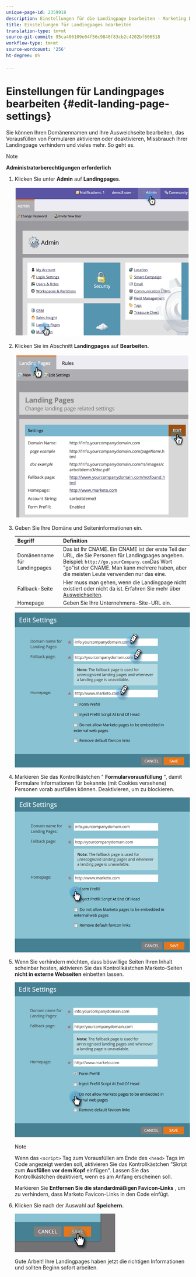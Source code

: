 ```yaml
---
unique-page-id: 2359918
description: Einstellungen für die Landingpage bearbeiten - Marketing Docs - Produktdokumentation
title: Einstellungen für Landingpages bearbeiten
translation-type: tm+mt
source-git-commit: 95ca406109e04f56c9846f83cb2c4202bf606518
workflow-type: tm+mt
source-wordcount: '256'
ht-degree: 0%

---
```



# Einstellungen für Landingpages bearbeiten {#edit-landing-page-settings}

Sie können Ihren Domänennamen und Ihre Ausweichseite bearbeiten, das Vorausfüllen von Formularen aktivieren oder deaktivieren, Missbrauch Ihrer Landingpage verhindern und vieles mehr. So geht es.

>[!NOTE]
>
>**Administratorberechtigungen erforderlich**

1. Klicken Sie unter **Admin** auf **Landingpages**.

   ![](assets/image2014-9-10-9-3a47-3a40.png)

1. Klicken Sie im Abschnitt **Landingpages** auf **Bearbeiten**.

   ![](assets/image2014-9-10-9-3a47-3a12.png)

1. Geben Sie Ihre Domäne und Seiteninformationen ein.

   | Begriff | Definition |
   |---|---|
   | Domänenname für Landingpages | Das ist Ihr CNAME. Ein CNAME ist der erste Teil der URL, die Sie Personen für Landingpages angeben. Beispiel: `http://go.yourCompany.com`Das Wort &quot;go&quot;ist der CNAME. Man kann mehrere haben, aber die meisten Leute verwenden nur das eine. |
   | Fallback-Seite | Hier muss man gehen, wenn die Landingpage nicht existiert oder nicht da ist. Erfahren Sie mehr über [Ausweichseiten](set-a-fallback-page.md). |
   | Homepage | Geben Sie Ihre Unternehmens-Site-URL ein. |

   ![](assets/three.png)

1. Markieren Sie das Kontrollkästchen &quot; **Formularvorausfüllung** &quot;, damit Formulare Informationen für bekannte (mit Cookies versehene) Personen vorab ausfüllen können. Deaktivieren, um zu blockieren.

   ![](assets/four.png)

1. Wenn Sie verhindern möchten, dass böswillige Seiten Ihren Inhalt scheinbar hosten, aktivieren Sie das Kontrollkästchen Marketo-Seiten **nicht in externe Webseiten** einbetten lassen.

   ![](assets/five.png)

   >[!NOTE]
   >
   >Wenn das `<script>` Tag zum Vorausfüllen am Ende des `<head>` Tags im Code angezeigt werden soll, aktivieren Sie das Kontrollkästchen &quot;Skript zum **Ausfüllen vor dem Kopf** einfügen&quot;. Lassen Sie das Kontrollkästchen deaktiviert, wenn es am Anfang erscheinen soll.
   >
   >Markieren Sie **Entfernen Sie die standardmäßigen Favicon-Links** , um zu verhindern, dass Marketo Favicon-Links in den Code einfügt.

1. Klicken Sie nach der Auswahl auf **Speichern.**

   ![](assets/six.png)

   Gute Arbeit! Ihre Landingpages haben jetzt die richtigen Informationen und sollten Beginn sofort arbeiten.

